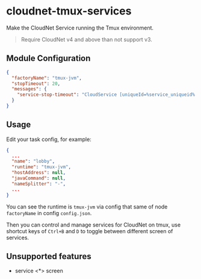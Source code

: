 # cloudnet-tmux-services
Make the CloudNet Service running the Tmux environment.

> Require CloudNet v4 and above than not support v3.

## Module Configuration
```json
{
  "factoryName": "tmux-jvm",
  "stopTimeout": 20,
  "messages": {
    "service-stop-timeout": "CloudService [uniqueId=%service_uniqueid% task=%service_task% name=%service_name%] will be killed cause timeout right now."
  }
}
```

## Usage
Edit your task config, for example:
```json
{
  ...
  "name": "lobby",
  "runtime": "tmux-jvm",
  "hostAddress": null,
  "javaCommand": null,
  "nameSplitter": "-",
  ...
}
```
You can see the runtime is `tmux-jvm` via config 
that same of node `factoryName` in config `config.json`.

Then you can control and manage services for CloudNet on tmux,
use shortcut keys of `Ctrl+B` and `D` to toggle between different screen of services.

## Unsupported features
* service <*> screen